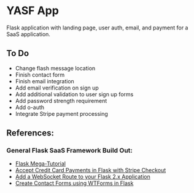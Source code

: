# YASF App
Flask application with landing page, user auth, email, and payment for a SaaS application.

## To Do
- Change flash message location
- Finish contact form
- Finish email integration
- Add email verification on sign up
- Add additional validation to user sign up forms
- Add password strength requirement
- Add o-auth
- Integrate Stripe payment processing

## References:

### General Flask SaaS Framework Build Out:
- [Flask Mega-Tutorial](https://blog.miguelgrinberg.com/post/the-flask-mega-tutorial-part-i-hello-world)
- [Accept Credit Card Payments in Flask with Stripe Checkout](https://blog.miguelgrinberg.com/post/accept-credit-card-payments-in-flask-with-stripe-checkout)
- [Add a WebSocket Route to your Flask 2.x Application](https://blog.miguelgrinberg.com/post/add-a-websocket-route-to-your-flask-2-x-application)
- [Create Contact Forms using WTForms in Flask](https://www.geeksforgeeks.org/create-contact-us-using-wtforms-in-flask/)
